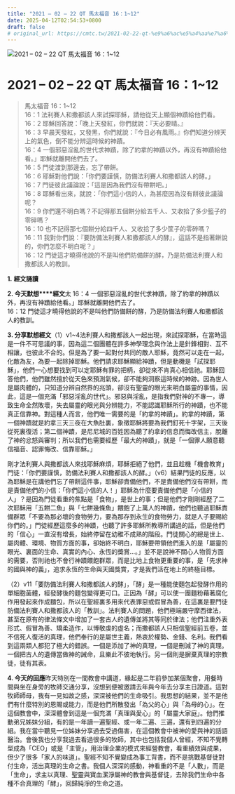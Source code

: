 ```yaml
---
title: "2021 – 02 – 22 QT 馬太福音 16：1~12"
date: 2025-04-12T02:54:53+0800
draft: false
# original_url: https://cmtc.tw/2021-02-22-qt-%e9%a6%ac%e5%a4%aa%e7%a6%8f%e9%9f%b3-16%ef%bc%9a112
---
```


![2021 – 02 – 22 QT 馬太福音 16：1\~12](/images/qt.jpg   "2021 – 02 – 22 QT 馬太福音 16：1\~12")

# 2021 – 02 – 22 QT 馬太福音 16：1\~12

> 馬太福音 16：1\~12  
> 16：1 法利賽人和撒都該人來試探耶穌，請他從天上顯個神蹟給他們看。  
> 16：2 耶穌回答說：「晚上天發紅，你們就說：『天必要晴。』  
> 16：3 早晨天發紅，又發黑，你們就說：『今日必有風雨。』你們知道分辨天上的氣色，倒不能分辨這時候的神蹟。  
> 16：4 一個邪惡淫亂的世代求神蹟，除了約拿的神蹟以外，再沒有神蹟給他看。」耶穌就離開他們去了。  
> 16：5 門徒渡到那邊去，忘了帶餅。  
> 16：6 耶穌對他們說：「你們要謹慎，防備法利賽人和撒都該人的酵。」  
> 16：7 門徒彼此議論說：「這是因為我們沒有帶餅吧。」  
> 16：8 耶穌看出來，就說：「你們這小信的人，為甚麼因為沒有餅彼此議論呢？  
> 16：9 你們還不明白嗎？不記得那五個餅分給五千人、又收拾了多少籃子的零碎嗎？  
> 16：10 也不記得那七個餅分給四千人、又收拾了多少筐子的零碎嗎？  
> 16：11 我對你們說：『要防備法利賽人和撒都該人的酵』，這話不是指著餅說的，你們怎麼不明白呢？」  
> 16：12 門徒這才曉得他說的不是叫他們防備餅的酵，乃是防備法利賽人和撒都該人的教訓。

**1.** **經文誦讀**

**2. 今天默想****經文**太 16：4 一個邪惡淫亂的世代求神蹟，除了約拿的神蹟以外，再沒有神蹟給他看。」耶穌就離開他們去了。  
16：12 門徒這才曉得他說的不是叫他們防備餅的酵，乃是防備法利賽人和撒都該人的教訓。

**3. 分享默想經文**（1）v1\~4法利賽人和撒都該人一起出現，來試探耶穌，在當時這是一件不可思議的事，因為這二個團體在許多神學理念與作法上是針鋒相對、互不相讓，也彼此不合的。但是為了要一起對付共同的敵人耶穌，竟然可以走在一起，化敵為友，為要一起除掉耶穌。他們請求耶穌顯給神蹟，但是動機是「試探耶穌」，他們一心想要找到可以定耶穌有罪的把柄，卻從來不肯真心相信祂。耶穌回答他們，他們雖然擅於從天色來預測氣候，卻不能夠洞察這時候的神跡。因為世人是屬肉體的，只知道分辨自然界的兆頭，卻沒有聖靈的眼光來明白屬靈的事情，因此，這是一個充滿「邪惡淫亂的世代」。邪惡與淫亂，是指我們對神的不專一，導致生命全然敗壞，失去屬靈的眼光與分辨能力，不能認識耶穌所行的神蹟，也不能真正信靠神。對這種人而言，他們唯一需要的是「約拿的神蹟」。約拿的神蹟，第一個神蹟就是約拿三天三夜在大魚肚裏，象徵耶穌將要為我們釘死十字架，三天後從死裏復活；第二個神蹟，是尼尼城的百姓因為聽了約拿的信息而悔改信主，脫離了神的忿怒與審判；所以我們也需要經歷「最大的神蹟」，就是「一個罪人願意聽信福音、認罪悔改、信靠耶穌。」

剛才法利賽人與撒都該人來找耶穌麻煩，耶穌拒絕了他們，並且趁機「機會教育」門徒：「你們要謹慎，防備法利賽人和撒都該人的酵。」（v6）結果門徒的反應，以為耶穌是在講他們忘了帶餅這件事，耶穌卻責備他們，不是責備他們沒有帶餅，而是責備他們的小信：「你們這小信的人！」耶穌為什麼要責備他們是「小信的人」？是因為門徒看重的焦點是「食物」，是世上的事；但是他們才剛剛經歷了二次耶穌用「五餅二魚」與「七餅幾條魚」餵飽了上萬人的神蹟，他們也聽過耶穌責備群眾「不要為那必壞的食物勞力，要為那存到永生的食物勞力，就是人子要賜給你們的。」門徒經歷這麼多的神蹟，也聽了許多耶穌所教導所講過的話，但是他們的「信心」一直沒有增長，始終停留在幼稚不成熟的階段。門徒關心的總是世上、屬肉體、環境、物質方面的事，卻始終不明白，耶穌要帶領他們進入的是「屬靈的眼光、裏面的生命、真實的內心、永恆的獎賞…。」並不是說神不關心人物質方面的需要，否則祂也不會行神蹟餵飽群眾，而是比地上食物更重要的事，是「先求神的國與神的義」，追求永恆的生命與天國獎賞，才是我們活在地上的終極目標。

（2）v11「要防備法利賽人和撒都該人的酵」，「酵」是一種能使麵包起發酵作用的單細胞菌體，經發酵後的麵包變得更可口。正因為「酵」可以使一團麵粉藉著腐化作用發起來作成麵包，所以在聖經裏多用來代表罪惡或假冒為善，在這裏是要門徒防備法利賽人和撒都該人的「教訓」。法利賽人的問題，他們極端嚴守摩西律法，甚至在原有的律法條文中增加了一套古人的遺傳並將其等同於律法；他們注重外表形式、假冒為善、矯柔造作，以博敬虔的虛名；而撒都該人只相信聖經前五卷，並不信死人復活的真理，他們奉行的是屬世主義，熱衷於權勢、金錢、名利。我們看到這兩類人都犯了極大的錯誤。一個是添加了神的真理，一個是刪減了神的真理。一個把古人的遺傳當做神的誡命，且樂此不彼地執行。另一個則是摒棄真理的宗教徒，徒有其表。

**4. 今天的回應**昨天特別在一間教會中講道，緣起是二年前參加某個聚會，用餐時間與坐在身旁的牧師交通分享，沒想到便被邀請去年與今年去分享主日證道。這對牧師師母，我有一見如故之感，深深被他們的生命吸引。我思想的結果，並不是他們有什麼特別的恩賜或能力，而是他們所散發出「為父的心」與「為母的心」。在這個教會中，深深體會到這是一個充滿「真理與愛心」的「屬靈大家庭」。他們推動弟兄姊妹分組，有的是一年讀一遍聖經、或一年二遍、三遍，還有到四遍的分組。我在當中聽見一位姊妹分享過去受過傷害，在這個教會中被神的愛與神的話語醫治。會後我也分享我過去看過很多的牧師，其中也包括我個人曾經，不知不覺轉型成為「CEO」或是「主管」，用治理企業的模式來經營教會，看重績效與成果，但少了很多「家人的味道」。聖經不知不覺變成為事工背書，而不是挑戰基督徒對付生命，活出真理的生命之書。我個人深深的感動，神看重的不是「人數」，而是「生命」，求主以真理、聖靈與寶血潔淨屬神的教會與基督徒，去除我們生命中各種不合真理的「酵」，回歸純淨的生命之道。